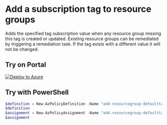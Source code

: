 # Add a subscription tag to resource groups

Adds the specified tag subscription value when any resource group missing this tag is created or updated. Existing resource groups can be remediated by triggering a remediation task. If the tag exists with a different value it will not be changed.

## Try on Portal

[![Deploy to Azure](https://raw.githubusercontent.com/shawnadrockleonard/Azure/shawns/dotnetcore/templates/metadata/deploytoazure.png)](https://portal.azure.com/#create/Microsoft.Template/uri/https%3A%2F%2Fraw.githubusercontent.com%2Fshawnadrockleonard%2FAzure%2Fshawns%2Fdotnetcore%2Fpolicy-definitions%2Fdefault-resourcegroup-tag%2Fazurepolicy.json)

## Try with PowerShell

````powershell
$definition = New-AzPolicyDefinition -Name "add-resourcegroup-defaulttag" -DisplayName "Add a subscription tag to resource groups" -description "Adds the specified subscription tag value when any resource group missing this tag is created or updated." -Policy 'https://raw.githubusercontent.com/shawnadrockleonard/Azure/shawns/dotnetcore/policy-definitions/default-resourcegroup-tag/azurepolicy.rules.json' -Parameter 'https://raw.githubusercontent.com/shawnadrockleonard/Azure/shawns/dotnetcore/policy-definitions/default-resourcegroup-tag//azurepolicy.parameters.json' -Mode Indexed
$definition
$assignment = New-AzPolicyAssignment -Name "add-resourcegroup-defaulttag-assignment" -Scope <scope>  -tagName <tagName> -PolicyDefinition $definition
$assignment 
````
